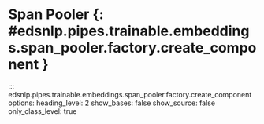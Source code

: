 # Span Pooler {: #edsnlp.pipes.trainable.embeddings.span_pooler.factory.create_component }

::: edsnlp.pipes.trainable.embeddings.span_pooler.factory.create_component
    options:
        heading_level: 2
        show_bases: false
        show_source: false
        only_class_level: true

